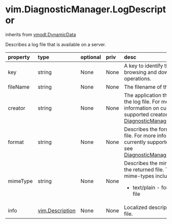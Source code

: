 vim.DiagnosticManager.LogDescriptor
===================================
inherits from [vmodl.DynamicData](docs/vmodl.DynamicData.md)


Describes a log file that is available on a server.

| property | type | optional | priv | desc |
|:---------|:-----|:---------|:-----|:-----|
| key | string | None | None | A key to identify the log file for browsing and download operations. |
| fileName | string | None | None | The filename of the log. |
| creator | string | None | None | The application that generated the log file. For more information on currently   supported creators, see <a href="vim.DiagnosticManager.LogDescriptor.Creator.md">DiagnosticManagerLogCreator</a>. |
| format | string | None | None | Describes the format of the log file. For more information on currently    supported formats, see <a href="vim.DiagnosticManager.LogDescriptor.Format.md">DiagnosticManagerLogFormat</a>. |
| mimeType | string | None | None | Describes the mime-type of the returned file. Typical   mime-types include:   <ul>   <li>text/plain - for a plain log file</li>   </ul> |
| info | [vim.Description](vim.Description.md "vim.Description") | None | None | Localized description of log file. |



